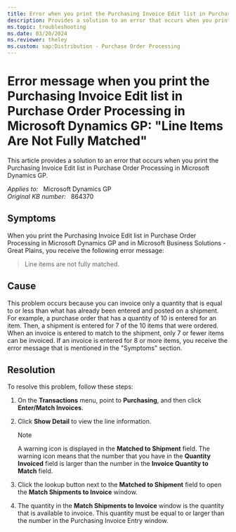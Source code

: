 ```yaml
---
title: Error when you print the Purchasing Invoice Edit list in Purchase Order Processing in Microsoft Dynamics GP 
description: Provides a solution to an error that occurs when you print the Purchasing Invoice Edit list in Purchase Order Processing in Microsoft Dynamics GP.
ms.topic: troubleshooting
ms.date: 03/20/2024
ms.reviewer: theley
ms.custom: sap:Distribution - Purchase Order Processing
---
```

# Error message when you print the Purchasing Invoice Edit list in Purchase Order Processing in Microsoft Dynamics GP: "Line Items Are Not Fully Matched"

This article provides a solution to an error that occurs when you print the Purchasing Invoice Edit list in Purchase Order Processing in Microsoft Dynamics GP.

_Applies to:_ &nbsp; Microsoft Dynamics GP  
_Original KB number:_ &nbsp; 864370

## Symptoms

When you print the Purchasing Invoice Edit list in Purchase Order Processing in Microsoft Dynamics GP and in Microsoft Business Solutions - Great Plains, you receive the following error message:

> Line items are not fully matched.

## Cause

This problem occurs because you can invoice only a quantity that is equal to or less than what has already been entered and posted on a shipment. For example, a purchase order that has a quantity of 10 is entered for an item. Then, a shipment is entered for 7 of the 10 items that were ordered. When an invoice is entered to match to the shipment, only 7 or fewer items can be invoiced. If an invoice is entered for 8 or more items, you receive the error message that is mentioned in the "Symptoms" section.

## Resolution

To resolve this problem, follow these steps:

1. On the **Transactions** menu, point to **Purchasing**, and then click **Enter/Match Invoices**.
2. Click **Show Detail** to view the line information.

    > [!NOTE]
    > A warning icon is displayed in the **Matched to Shipment** field. The warning icon means that the number that you have in the **Quantity Invoiced** field is larger than the number in the **Invoice Quantity to Match** field.
3. Click the lookup button next to the **Matched to Shipment** field to open the **Match Shipments to Invoice** window.
4. The quantity in the **Match Shipments to Invoice** window is the quantity that is available to invoice. This quantity must be equal to or larger than the number in the Purchasing Invoice Entry window.
